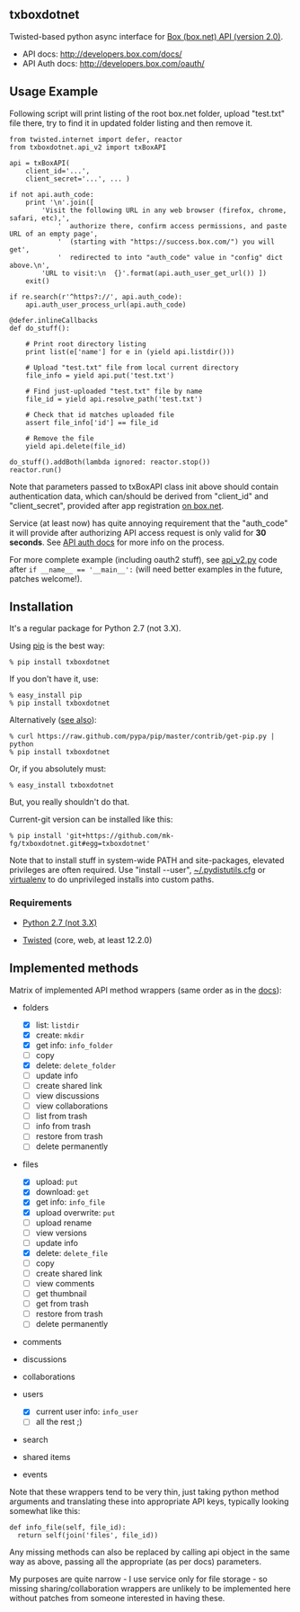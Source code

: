 txboxdotnet
----------------------------------------

Twisted-based python async interface for [Box (box.net) API (version
2.0)](http://developers.box.com/).

 * API docs: http://developers.box.com/docs/
 * API Auth docs: http://developers.box.com/oauth/


Usage Example
----------------------------------------

Following script will print listing of the root box.net folder, upload
"test.txt" file there, try to find it in updated folder listing and then remove
it.

	from twisted.internet import defer, reactor
	from txboxdotnet.api_v2 import txBoxAPI

	api = txBoxAPI(
		client_id='...',
		client_secret='...', ... )

	if not api.auth_code:
		print '\n'.join([
			'Visit the following URL in any web browser (firefox, chrome, safari, etc),',
				'  authorize there, confirm access permissions, and paste URL of an empty page',
				'  (starting with "https://success.box.com/") you will get',
				'  redirected to into "auth_code" value in "config" dict above.\n',
			'URL to visit:\n  {}'.format(api.auth_user_get_url()) ])
		exit()

	if re.search(r'^https?://', api.auth_code):
		api.auth_user_process_url(api.auth_code)

	@defer.inlineCallbacks
	def do_stuff():

		# Print root directory listing
		print list(e['name'] for e in (yield api.listdir()))

		# Upload "test.txt" file from local current directory
		file_info = yield api.put('test.txt')

		# Find just-uploaded "test.txt" file by name
		file_id = yield api.resolve_path('test.txt')

		# Check that id matches uploaded file
		assert file_info['id'] == file_id

		# Remove the file
		yield api.delete(file_id)

	do_stuff().addBoth(lambda ignored: reactor.stop())
	reactor.run()

Note that parameters passed to txBoxAPI class init above should contain
authentication data, which can/should be derived from "client_id" and
"client_secret", provided after app registration
[on box.net](http://www.box.net/developers/services).

Service (at least now) has quite annoying requirement that the "auth_code" it
will provide after authorizing API access request is only valid for **30 seconds**.
See [API auth docs](http://developers.box.com/oauth/) for more info on the process.

For more complete example (including oauth2 stuff), see
[api_v2.py](https://github.com/mk-fg/txboxdotnet/blob/master/txboxdotnet/api_v2.py)
code after `if __name__ == '__main__':` (will need better examples in the
future, patches welcome!).


Installation
----------------------------------------

It's a regular package for Python 2.7 (not 3.X).

Using [pip](http://pip-installer.org/) is the best way:

	% pip install txboxdotnet

If you don't have it, use:

	% easy_install pip
	% pip install txboxdotnet

Alternatively ([see
also](http://www.pip-installer.org/en/latest/installing.html)):

	% curl https://raw.github.com/pypa/pip/master/contrib/get-pip.py | python
	% pip install txboxdotnet

Or, if you absolutely must:

	% easy_install txboxdotnet

But, you really shouldn't do that.

Current-git version can be installed like this:

	% pip install 'git+https://github.com/mk-fg/txboxdotnet.git#egg=txboxdotnet'

Note that to install stuff in system-wide PATH and site-packages, elevated
privileges are often required.
Use "install --user",
[~/.pydistutils.cfg](http://docs.python.org/install/index.html#distutils-configuration-files)
or [virtualenv](http://pypi.python.org/pypi/virtualenv) to do unprivileged
installs into custom paths.


### Requirements

* [Python 2.7 (not 3.X)](http://python.org)

* [Twisted](http://twistedmatrix.com) (core, web, at least 12.2.0)


Implemented methods
----------------------------------------

Matrix of implemented API method wrappers (same order as in the
[docs](http://developers.box.com/docs/)):

- folders

	- [x] list: `listdir`
	- [x] create: `mkdir`
	- [x] get info: `info_folder`
	- [ ] copy
	- [x] delete: `delete_folder`
	- [ ] update info
	- [ ] create shared link
	- [ ] view discussions
	- [ ] view collaborations
	- [ ] list from trash
	- [ ] info from trash
	- [ ] restore from trash
	- [ ] delete permanently

- files

	- [x] upload: `put`
	- [x] download: `get`
	- [x] get info: `info_file`
	- [x] upload overwrite: `put`
	- [ ] upload rename
	- [ ] view versions
	- [ ] update info
	- [x] delete: `delete_file`
	- [ ] copy
	- [ ] create shared link
	- [ ] view comments
	- [ ] get thumbnail
	- [ ] get from trash
	- [ ] restore from trash
	- [ ] delete permanently

- comments
- discussions
- collaborations

- users

	- [x] current user info: `info_user`
	- [ ] all the rest ;)

- search
- shared items
- events

Note that these wrappers tend to be very thin, just taking python method
arguments and translating these into appropriate API keys, typically looking
somewhat like this:

	def info_file(self, file_id):
	  return self(join('files', file_id))

Any missing methods can also be replaced by calling api object in the same way
as above, passing all the appropriate (as per docs) parameters.

My purposes are quite narrow - I use service only for file storage - so missing
sharing/collaboration wrappers are unlikely to be implemented here without
patches from someone interested in having these.
